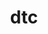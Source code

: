 ---
title: "dtc"
layout: cache
categories: [package, develop]
meta: {"versions": ["1.6.1"], "compilers": ["apple-clang@=15.0.0"], "oss": ["ventura"], "platforms": ["darwin"], "targets": ["aarch64"], "stacks": ["developer-tools-darwin", "root"], "num_specs": 3, "num_specs_by_stack": {"root": 3, "developer-tools-darwin": 3}}
spec_details: [{"hash": "67ky7dcsy7mgelxdc2vqyxclrn6qt3lw", "compiler": "apple-clang@=15.0.0", "versions": ["1.6.1"], "os": "ventura", "platform": "darwin", "target": "aarch64", "variants": ["build_system=makefile"], "stacks": ["root", "developer-tools-darwin"], "size": "-", "tarball": "https://binaries.spack.io/develop/build_cache/darwin-ventura-aarch64/apple-clang-15.0.0/dtc-1.6.1/darwin-ventura-aarch64-apple-clang-15.0.0-dtc-1.6.1-67ky7dcsy7mgelxdc2vqyxclrn6qt3lw.spack"}, {"hash": "bwro7jbtxycl4jo7fnj4exerakdslrsj", "compiler": "apple-clang@=15.0.0", "versions": ["1.6.1"], "os": "ventura", "platform": "darwin", "target": "aarch64", "variants": ["build_system=makefile"], "stacks": ["root", "developer-tools-darwin"], "size": "-", "tarball": "https://binaries.spack.io/develop/build_cache/darwin-ventura-aarch64/apple-clang-15.0.0/dtc-1.6.1/darwin-ventura-aarch64-apple-clang-15.0.0-dtc-1.6.1-bwro7jbtxycl4jo7fnj4exerakdslrsj.spack"}, {"hash": "nqzpighirrhiby7zfoopns4ztyom4dcp", "compiler": "apple-clang@=15.0.0", "versions": ["1.6.1"], "os": "ventura", "platform": "darwin", "target": "aarch64", "variants": ["build_system=makefile"], "stacks": ["root", "developer-tools-darwin"], "size": "-", "tarball": "https://binaries.spack.io/develop/build_cache/darwin-ventura-aarch64/apple-clang-15.0.0/dtc-1.6.1/darwin-ventura-aarch64-apple-clang-15.0.0-dtc-1.6.1-nqzpighirrhiby7zfoopns4ztyom4dcp.spack"}]
---